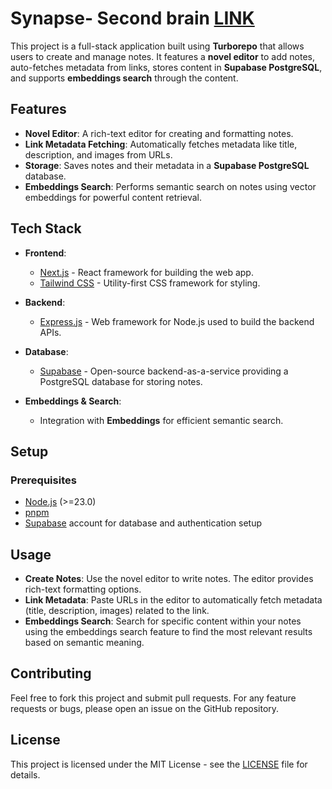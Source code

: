 # Synapse- Second brain [LINK](https://synapse.ashishtiwari.net/)

This project is a full-stack application built using **Turborepo** that allows users to create and manage notes. It features a **novel editor** to add notes, auto-fetches metadata from links, stores content in **Supabase PostgreSQL**, and supports **embeddings search** through the content.

## Features

- **Novel Editor**: A rich-text editor for creating and formatting notes.
- **Link Metadata Fetching**: Automatically fetches metadata like title, description, and images from URLs.
- **Storage**: Saves notes and their metadata in a **Supabase PostgreSQL** database.
- **Embeddings Search**: Performs semantic search on notes using vector embeddings for powerful content retrieval.

## Tech Stack

- **Frontend**:
  - [Next.js](https://nextjs.org/) - React framework for building the web app.
  - [Tailwind CSS](https://tailwindcss.com/) - Utility-first CSS framework for styling.
- **Backend**:
  - [Express.js](https://expressjs.com/) - Web framework for Node.js used to build the backend APIs.
- **Database**:

  - [Supabase](https://supabase.io/) - Open-source backend-as-a-service providing a PostgreSQL database for storing notes.

- **Embeddings & Search**:
  - Integration with **Embeddings** for efficient semantic search.

## Setup

### Prerequisites

- [Node.js](https://nodejs.org/) (>=23.0)
- [pnpm](https://www.pnpm.io/)
- [Supabase](https://supabase.io/) account for database and authentication setup

## Usage

- **Create Notes**: Use the novel editor to write notes. The editor provides rich-text formatting options.
- **Link Metadata**: Paste URLs in the editor to automatically fetch metadata (title, description, images) related to the link.
- **Embeddings Search**: Search for specific content within your notes using the embeddings search feature to find the most relevant results based on semantic meaning.

## Contributing

Feel free to fork this project and submit pull requests. For any feature requests or bugs, please open an issue on the GitHub repository.

## License

This project is licensed under the MIT License - see the [LICENSE](LICENSE) file for details.
